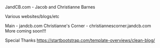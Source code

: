 JandCB.com - Jacob and Christianne Barnes

Various websites/blogs/etc

Main - jandcb.com
Christianne's Corner - christiannescorner.jandcb.com
More coming soon!!!

Special Thanks
https://startbootstrap.com/template-overviews/clean-blog/
